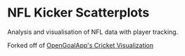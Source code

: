 # NFL Kicker Scatterplots
Analysis and visualisation of NFL data with player tracking.

Forked off of [OpenGoalApp's Cricket Visualization](https://github.com/opengoalapp/cricket_tracking)
